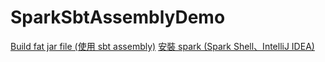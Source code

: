 # SparkSbtAssemblyDemo

[Build fat jar file (使用 sbt assembly)](https://timmybeef.github.io/2019/02/22/install-spark/)
[安裝 spark (Spark Shell、IntelliJ IDEA)](https://timmybeef.github.io/2019/02/24/spark-build-fat-jar/)
